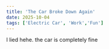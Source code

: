 ```yaml
---
title: 'The Car Broke Down Again'
date: 2025-10-04
tags: ['Electric Car', 'Work','Fun']
---
```

I lied hehe. the car is completely fine